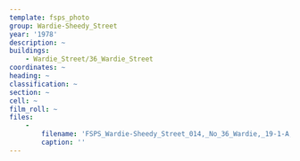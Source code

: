 ```yaml
---
template: fsps_photo
group: Wardie-Sheedy_Street
year: '1978'
description: ~
buildings:
    - Wardie_Street/36_Wardie_Street
coordinates: ~
heading: ~
classification: ~
section: ~
cell: ~
film_roll: ~
files:
    -
        filename: 'FSPS_Wardie-Sheedy_Street_014,_No_36_Wardie,_19-1-A,_1978.png'
        caption: ''
---
```

